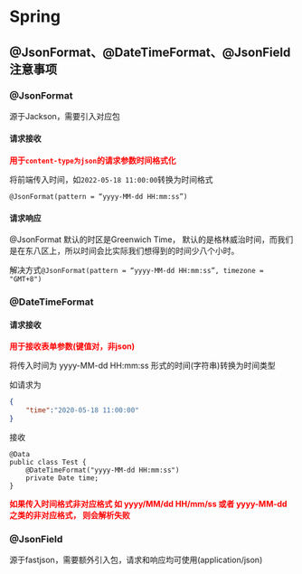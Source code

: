 # Spring

## @JsonFormat、@DateTimeFormat、@JsonField 注意事项

### @JsonFormat

源于Jackson，需要引入对应包

#### 请求接收

<font color='red'>**用于`content-type为json`的请求参数时间格式化**</font>

将前端传入时间，如`2022-05-18 11:00:00`转换为时间格式

`@JsonFormat(pattern = “yyyy-MM-dd HH:mm:ss”)`

#### 请求响应

@JsonFormat 默认的时区是Greenwich Time， 默认的是格林威治时间，而我们是在东八区上，所以时间会比实际我们想得到的时间少八个小时。

解决方式`@JsonFormat(pattern = “yyyy-MM-dd HH:mm:ss”, timezone = "GMT+8")`

### @DateTimeFormat

#### 请求接收

<font color='red'>**用于接收表单参数(键值对，非json)**</font>

将传入时间为 yyyy-MM-dd HH:mm:ss 形式的时间(字符串)转换为时间类型

如请求为

```json
{
	"time":"2020-05-18 11:00:00"
}
```

接收

```
@Data
public class Test {
	@DateTimeFormat("yyyy-MM-dd HH:mm:ss")
	private Date time;
}
```

<font color = 'red'>**如果传入时间格式非对应格式 如 yyyy/MM/dd HH/mm/ss 或者 yyyy-MM-dd之类的非对应格式， 则会解析失败**</font>

### @JsonField

源于fastjson，需要额外引入包，请求和响应均可使用(application/json)